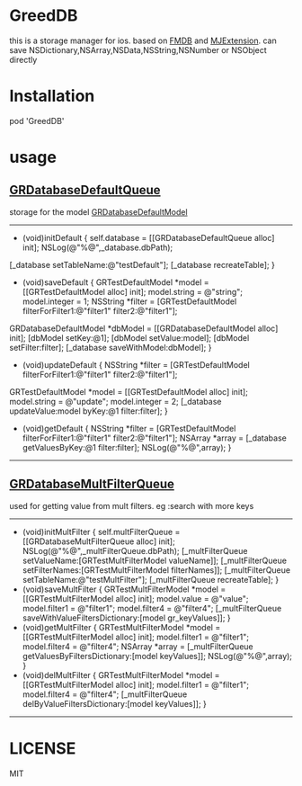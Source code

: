 # GreedDB
this is a storage manager for ios. based on [FMDB](https://github.com/ccgus/fmdb) and [MJExtension](https://github.com/CoderMJLee/MJExtension). can save NSDictionary,NSArray,NSData,NSString,NSNumber or NSObject  directly
# Installation
pod 'GreedDB'
# usage
## [GRDatabaseDefaultQueue](https://github.com/greedlab/GreedDB/blob/master/GreedDB/GRDatabaseDefaultQueue.h)
storage for the model [GRDatabaseDefaultModel](https://github.com/greedlab/GreedDB/blob/master/GreedDB/GRDatabaseDefaultModel.h)
* * *
- (void)initDefault
{
self.database = [[GRDatabaseDefaultQueue alloc] init];
NSLog(@"%@",_database.dbPath);

[_database setTableName:@"testDefault"];
[_database recreateTable];
}
- (void)saveDefault
{
GRTestDefaultModel *model = [[GRTestDefaultModel alloc] init];
model.string = @"string";
model.integer =  1;
NSString *filter = [GRTestDefaultModel filterForFilter1:@"filter1" filter2:@"filter1"];

GRDatabaseDefaultModel *dbModel = [[GRDatabaseDefaultModel alloc] init];
[dbModel setKey:@1];
[dbModel setValue:model];
[dbModel setFilter:filter];
[_database saveWithModel:dbModel];
}
- (void)updateDefault
{
NSString *filter = [GRTestDefaultModel filterForFilter1:@"filter1" filter2:@"filter1"];

GRTestDefaultModel *model = [[GRTestDefaultModel alloc] init];
model.string = @"update";
model.integer =  2;
[_database updateValue:model byKey:@1 filter:filter];
}
- (void)getDefault
{
NSString *filter = [GRTestDefaultModel filterForFilter1:@"filter1" filter2:@"filter1"];
NSArray *array = [_database getValuesByKey:@1 filter:filter];
NSLog(@"%@",array);
}
* * *
## [GRDatabaseMultFilterQueue](https://github.com/greedlab/GreedDB/blob/master/GreedDB/GRDatabaseMultFilterQueue.h)
used for getting value from mult filters. eg :search with more keys
* * *
- (void)initMultFilter
{
self.multFilterQueue = [[GRDatabaseMultFilterQueue alloc] init];
NSLog(@"%@",_multFilterQueue.dbPath);
[_multFilterQueue setValueName:[GRTestMultFilterModel valueName]];
[_multFilterQueue setFilterNames:[GRTestMultFilterModel filterNames]];
[_multFilterQueue setTableName:@"testMultFilter"];
[_multFilterQueue recreateTable];
}
- (void)saveMultFilter
{
GRTestMultFilterModel *model = [[GRTestMultFilterModel alloc] init];
model.value = @"value";
model.filter1 = @"filter1";
model.filter4 = @"filter4";
[_multFilterQueue saveWithValueFiltersDictionary:[model gr_keyValues]];
}
- (void)getMultFilter
{
GRTestMultFilterModel *model = [[GRTestMultFilterModel alloc] init];
model.filter1 = @"filter1";
model.filter4 = @"filter4";
NSArray *array = [_multFilterQueue getValuesByFiltersDictionary:[model keyValues]];
NSLog(@"%@",array);
}
- (void)delMultFilter
{
GRTestMultFilterModel *model = [[GRTestMultFilterModel alloc] init];
model.filter1 = @"filter1";
model.filter4 = @"filter4";
[_multFilterQueue delByValueFiltersDictionary:[model keyValues]];
}
* * *
# LICENSE
MIT
